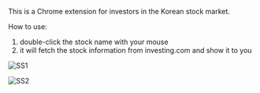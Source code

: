 This is a Chrome extension for investors in the Korean stock market.

How to use:
1. double-click the stock name with your mouse
2. it will fetch the stock information from investing.com and show it to you

![SS1](https://github.com/user-attachments/assets/0b426254-0560-4f31-8ce7-479d996635b5)

![SS2](https://github.com/user-attachments/assets/abd9a0ae-b64c-46c3-8a4b-aa179f598713)


